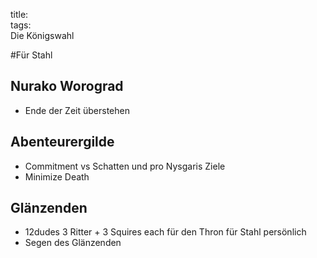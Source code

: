 title:   
tags:   
Die Königswahl

#Für Stahl
## Nurako Worograd
 * Ende der Zeit überstehen

## Abenteurergilde
 * Commitment vs Schatten und pro Nysgaris Ziele
 * Minimize Death

## Glänzenden
 * 12dudes 3 Ritter + 3 Squires each für den Thron für Stahl persönlich
 * Segen des Glänzenden



